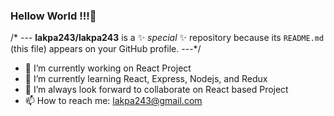 ### Hellow World !!!👋


/* --- **lakpa243/lakpa243** is a ✨ _special_ ✨ repository because its `README.md` (this file) appears on your GitHub profile. ---*/


- 🔭 I’m currently working on React Project
- 🌱 I’m currently learning React, Express, Nodejs, and Redux
- 👯 I’m always look forward to collaborate on React based Project 
- 📫 How to reach me: lakpa243@gmail.com
